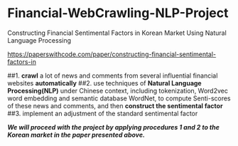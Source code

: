 # Financial-WebCrawling-NLP-Project
Constructing Financial Sentimental Factors in Korean Market Using Natural Language Processing

https://paperswithcode.com/paper/constructing-financial-sentimental-factors-in

##1.  **crawl** a lot of news and comments from several influential financial websites **automatically**
##2. use techniques of **Natural Language Processing(NLP)** under Chinese context, including tokenization, Word2vec word embedding and semantic database WordNet, to compute Senti-scores of these news and comments, and then **construct the sentimental factor**
##3. implement an adjustment of the standard sentimental factor

***We will proceed with the project by applying procedures 1 and 2 to the Korean market in the paper presented above.***

